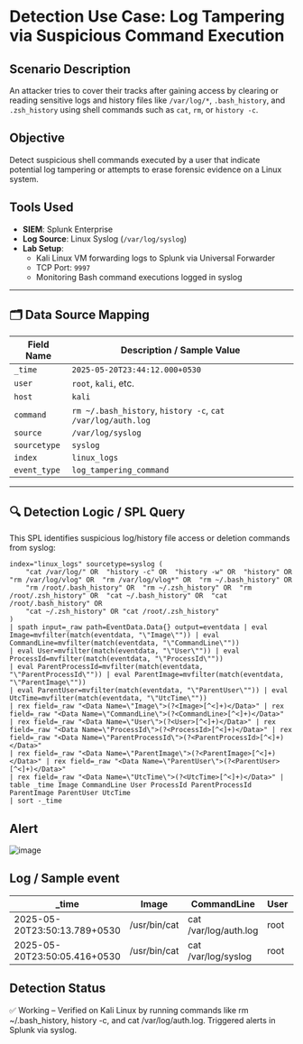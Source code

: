 # Detection Use Case: Log Tampering via Suspicious Command Execution

## Scenario Description
An attacker tries to cover their tracks after gaining access by clearing or reading sensitive logs and history files like `/var/log/*`, `.bash_history`, and `.zsh_history` using shell commands such as `cat`, `rm`, or `history -c`.

## Objective
Detect suspicious shell commands executed by a user that indicate potential log tampering or attempts to erase forensic evidence on a Linux system.

## Tools Used
- **SIEM**: Splunk Enterprise
- **Log Source**: Linux Syslog (`/var/log/syslog`)
- **Lab Setup**:
  - Kali Linux VM forwarding logs to Splunk via Universal Forwarder
  - TCP Port: `9997`
  - Monitoring Bash command executions logged in syslog

---

## 🗂️ Data Source Mapping

| Field Name     | Description / Sample Value                         |
|----------------|----------------------------------------------------|
| `_time`        | `2025-05-20T23:44:12.000+0530`                     |
| `user`         | `root`, `kali`, etc.                               |
| `host`         | `kali`                                             |
| `command`      | `rm ~/.bash_history`, `history -c`, `cat /var/log/auth.log` |
| `source`       | `/var/log/syslog`                                  |
| `sourcetype`   | `syslog`                                           |
| `index`        | `linux_logs`                                       |
| `event_type`   | `log_tampering_command`                            |

---

## 🔍 Detection Logic / SPL Query

This SPL identifies suspicious log/history file access or deletion commands from syslog:

```spl
index="linux_logs" sourcetype=syslog (
    "cat /var/log/" OR  "history -c" OR  "history -w" OR  "history" OR  "rm /var/log/vlog" OR  "rm /var/log/vlog*" OR  "rm ~/.bash_history" OR 
    "rm /root/.bash_history" OR  "rm ~/.zsh_history" OR  "rm /root/.zsh_history" OR  "cat ~/.bash_history" OR  "cat /root/.bash_history" OR 
    "cat ~/.zsh_history" OR "cat /root/.zsh_history"
)
| spath input=_raw path=EventData.Data{} output=eventdata | eval Image=mvfilter(match(eventdata, "\"Image\"")) | eval CommandLine=mvfilter(match(eventdata, "\"CommandLine\""))
| eval User=mvfilter(match(eventdata, "\"User\"")) | eval ProcessId=mvfilter(match(eventdata, "\"ProcessId\""))
| eval ParentProcessId=mvfilter(match(eventdata, "\"ParentProcessId\"")) | eval ParentImage=mvfilter(match(eventdata, "\"ParentImage\""))
| eval ParentUser=mvfilter(match(eventdata, "\"ParentUser\"")) | eval UtcTime=mvfilter(match(eventdata, "\"UtcTime\""))
| rex field=_raw "<Data Name=\"Image\">(?<Image>[^<]+)</Data>" | rex field=_raw "<Data Name=\"CommandLine\">(?<CommandLine>[^<]+)</Data>"
| rex field=_raw "<Data Name=\"User\">(?<User>[^<]+)</Data>" | rex field=_raw "<Data Name=\"ProcessId\">(?<ProcessId>[^<]+)</Data>" | rex field=_raw "<Data Name=\"ParentProcessId\">(?<ParentProcessId>[^<]+)</Data>"
| rex field=_raw "<Data Name=\"ParentImage\">(?<ParentImage>[^<]+)</Data>" | rex field=_raw "<Data Name=\"ParentUser\">(?<ParentUser>[^<]+)</Data>"
| rex field=_raw "<Data Name=\"UtcTime\">(?<UtcTime>[^<]+)</Data>" | table _time Image CommandLine User ProcessId ParentProcessId ParentImage ParentUser UtcTime
| sort -_time
```
## Alert

![image](https://github.com/user-attachments/assets/7020ba14-e4dd-44c3-84f8-b539f6d6ffb5)


## Log / Sample event

| _time                   | Image        | CommandLine           | User | ProcessId | ParentProcessId | ParentImage   | ParentUser | UtcTime |
|-------------------------|--------------|-----------------------|------|-----------|-----------------|---------------|------------|---------|
| 2025-05-20T23:50:13.789+0530 | /usr/bin/cat | cat /var/log/auth.log | root | 64977     | 2275            | /usr/bin/zsh  | root       | 20:13.8 |
| 2025-05-20T23:50:05.416+0530 | /usr/bin/cat | cat /var/log/syslog   | root | 64907     | 2275            | /usr/bin/zsh  | root       | 20:05.4 |



## Detection Status
✅ Working – Verified on Kali Linux by running commands like rm ~/.bash_history, history -c, and cat /var/log/auth.log. Triggered alerts in Splunk via syslog.

